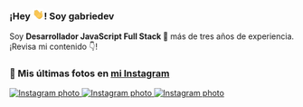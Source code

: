 <h3>¡Hey <img src="https://raw.githubusercontent.com/ABSphreak/ABSphreak/master/gifs/Hi.gif" width="20px" decondig="async">! Soy gabriedev</h3>

<p>Soy <strong>Desarrollador JavaScript Full Stack 🚀</strong> más de tres años de experiencia.<br />¡Revisa mi contenido 👇!</p>

### 📸 Mis últimas fotos en [mi Instagram](https://instagram.com/gabrie.dev)


<a href='https://instagram.com/p/CxTmOF6vN8M' target='_blank'>
  <img width='20%' src='https://instagram.flhr9-1.fna.fbcdn.net/v/t51.2885-15/378565944_323878180141713_8920720304536029091_n.jpg?stp=dst-jpg_e15&_nc_ht=instagram.flhr9-1.fna.fbcdn.net&_nc_cat=109&_nc_ohc=JEKxY08mN04AX--Fp6M&edm=APU89FABAAAA&ccb=7-5&oh=00_AfDYXP7-ITW7ONMUH6Qs5GOadnLJTH6ht9b5dJAUeO-Zrw&oe=651EAA58&_nc_sid=bc0c2c' alt='Instagram photo' />
</a>
<a href='https://instagram.com/p/CxLlYVlupp3' target='_blank'>
  <img width='20%' src='https://instagram.flhr9-1.fna.fbcdn.net/v/t51.2885-15/377997579_196784406648750_7872949112471886655_n.webp?stp=dst-jpg_e35&_nc_ht=instagram.flhr9-1.fna.fbcdn.net&_nc_cat=106&_nc_ohc=PhPLJ9MpICgAX_Lf-40&edm=APU89FABAAAA&ccb=7-5&oh=00_AfD_vPH6I8vP1xY2S-bd6ZjDSXHDCKtt3I5q028q3hVctw&oe=651E155B&_nc_sid=bc0c2c' alt='Instagram photo' />
</a>
<a href='https://instagram.com/p/CxIn_Irugo4' target='_blank'>
  <img width='20%' src='https://instagram.flhr9-1.fna.fbcdn.net/v/t51.2885-15/376780815_821779196307492_4053583912414574279_n.jpg?stp=dst-jpg_e15&_nc_ht=instagram.flhr9-1.fna.fbcdn.net&_nc_cat=100&_nc_ohc=tAgLaq3EtB0AX__JoaV&edm=APU89FABAAAA&ccb=7-5&oh=00_AfANZmVquF0Zd6Rp7dCx5hK1ndRepOnOAAzXwAXlhT9yXQ&oe=651EE203&_nc_sid=bc0c2c' alt='Instagram photo' />
</a>
